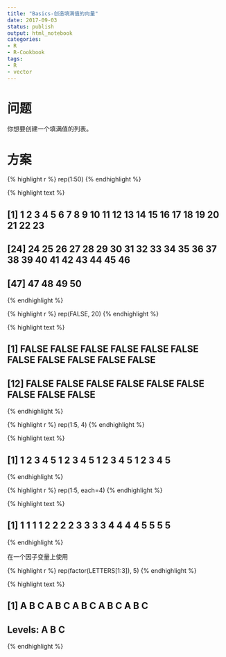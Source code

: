 ```yaml
---
title: "Basics-创造填满值的向量"
date: 2017-09-03
status: publish
output: html_notebook
categories: 
- R
- R-Cookbook
tags:
- R
- vector
---
```

 
# 问题
 
你想要创建一个填满值的列表。
 
<!-- more -->
 
# 方案
 

{% highlight r %}
rep(1:50)
{% endhighlight %}



{% highlight text %}
##  [1]  1  2  3  4  5  6  7  8  9 10 11 12 13 14 15 16 17 18 19 20 21 22 23
## [24] 24 25 26 27 28 29 30 31 32 33 34 35 36 37 38 39 40 41 42 43 44 45 46
## [47] 47 48 49 50
{% endhighlight %}
 
 

{% highlight r %}
rep(FALSE, 20)
{% endhighlight %}



{% highlight text %}
##  [1] FALSE FALSE FALSE FALSE FALSE FALSE FALSE FALSE FALSE FALSE FALSE
## [12] FALSE FALSE FALSE FALSE FALSE FALSE FALSE FALSE FALSE
{% endhighlight %}
 

{% highlight r %}
rep(1:5, 4)
{% endhighlight %}



{% highlight text %}
##  [1] 1 2 3 4 5 1 2 3 4 5 1 2 3 4 5 1 2 3 4 5
{% endhighlight %}
 

{% highlight r %}
rep(1:5, each=4)
{% endhighlight %}



{% highlight text %}
##  [1] 1 1 1 1 2 2 2 2 3 3 3 3 4 4 4 4 5 5 5 5
{% endhighlight %}
 
在一个因子变量上使用
 

{% highlight r %}
rep(factor(LETTERS[1:3]), 5)
{% endhighlight %}



{% highlight text %}
##  [1] A B C A B C A B C A B C A B C
## Levels: A B C
{% endhighlight %}
